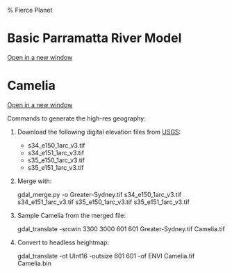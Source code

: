 % Fierce Planet

# Basic Parramatta River Model

[Open in a new window](projects/parramatta-river/basic.html)


# Camelia

[Open in a new window](projects/parramatta-river/camelia.html)

Commands to generate the high-res geography:

1. Download the following digital elevation files from [USGS](http://earthexplorer.usgs.gov/):
   
    - s34_e150_1arc_v3.tif
    - s34_e151_1arc_v3.tif
    - s35_e150_1arc_v3.tif
    - s35_e151_1arc_v3.tif


2. Merge with:

    gdal_merge.py -o Greater-Sydney.tif s34_e150_1arc_v3.tif s34_e151_1arc_v3.tif s35_e150_1arc_v3.tif s35_e151_1arc_v3.tif

3.  Sample Camelia from the merged file:

    gdal_translate -srcwin 3300 3000 601 601 Greater-Sydney.tif Camelia.tif

4.  Convert to headless heightmap:

    gdal_translate -ot UInt16 -outsize 601 601 -of ENVI Camelia.tif Camelia.bin
